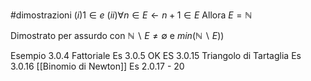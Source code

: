 #dimostrazioni
$(i) 1 \in e$
$(ii) \forall n \in E \leftarrow n+1 \in E$
Allora
$E = \mathbb{N}$

Dimostrato per assurdo con $\mathbb{N} \backslash E \neq \emptyset$ e $min(\mathbb{N}\backslash E))$

Esempio 3.0.4 Fattoriale
Es 3.0.5 OK
ES 3.0.15 Triangolo di Tartaglia
Es 3.0.16 [[Binomio di Newton]]
Es 2.0.17 - 20 
